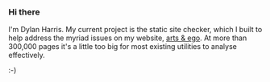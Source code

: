 ### Hi there

I'm Dylan Harris. My current project is the static site checker, which I built to help address the myriad issues on my website, [arts & ego](https://dylanharris.org/). At more than 300,000 pages it's a little too big for most existing utilities to analyse effectively.

:-)
